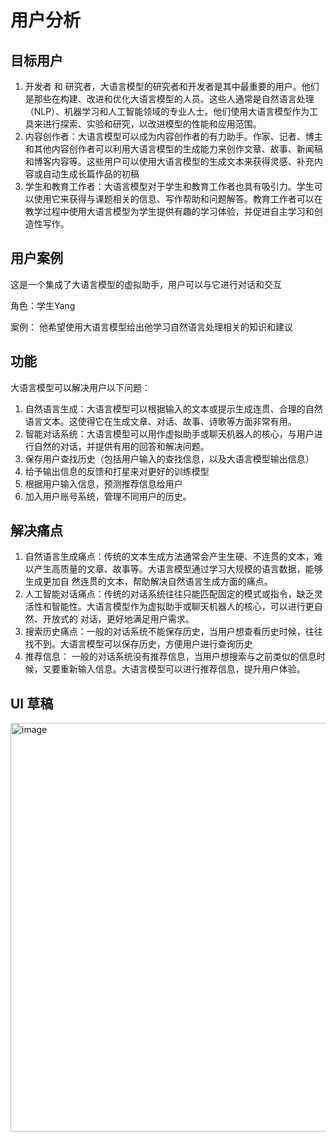 # 用户分析
## 目标用户
1. 开发者 和 研究者，大语言模型的研究者和开发者是其中最重要的用户。他们是那些在构建、改进和优化大语言模型的人员。这些人通常是自然语言处理（NLP）、机器学习和人工智能领域的专业人士。他们使用大语言模型作为工具来进行探索、实验和研究，以改进模型的性能和应用范围。
2. 内容创作者：大语言模型可以成为内容创作者的有力助手。作家、记者、博主和其他内容创作者可以利用大语言模型的生成能力来创作文章、故事、新闻稿和博客内容等。这些用户可以使用大语言模型的生成文本来获得灵感、补充内容或自动生成长篇作品的初稿
3.  学生和教育工作者：大语言模型对于学生和教育工作者也具有吸引力。学生可以使用它来获得与课题相关的信息、写作帮助和问题解答。教育工作者可以在教学过程中使用大语言模型为学生提供有趣的学习体验，并促进自主学习和创造性写作。
## 用户案例
这是一个集成了大语言模型的虚拟助手，用户可以与它进行对话和交互

角色：学生Yang

案例： 他希望使用大语言模型给出他学习自然语言处理相关的知识和建议
## 功能
大语言模型可以解决用户以下问题：
1. 自然语言生成：大语言模型可以根据输入的文本或提示生成连贯、合理的自然语言文本。这使得它在生成文章、对话、故事、诗歌等方面非常有用。
2. 智能对话系统：大语言模型可以用作虚拟助手或聊天机器人的核心，与用户进行自然的对话，并提供有用的回答和解决问题。
3. 保存用户查找历史（包括用户输入的查找信息，以及大语言模型输出信息）
4. 给予输出信息的反馈和打星来对更好的训练模型
5. 根据用户输入信息，预测推荐信息给用户
6. 加入用户账号系统，管理不同用户的历史。

## 解决痛点
1. 自然语言生成痛点：传统的文本生成方法通常会产生生硬、不连贯的文本，难以产生高质量的文章、故事等。大语言模型通过学习大规模的语言数据，能够生成更加自 
    然连贯的文本，帮助解决自然语言生成方面的痛点。
2. 人工智能对话痛点：传统的对话系统往往只能匹配固定的模式或指令，缺乏灵活性和智能性。大语言模型作为虚拟助手或聊天机器人的核心，可以进行更自然、开放式的     对话，更好地满足用户需求。
3. 搜索历史痛点：一般的对话系统不能保存历史，当用户想查看历史时候，往往找不到。大语言模型可以保存历史，方便用户进行查询历史
4. 推荐信息： 一般的对话系统没有推荐信息，当用户想搜索与之前类似的信息时候，又要重新输入信息。大语言模型可以进行推荐信息，提升用户体验。

## UI 草稿
<img width="654" alt="image" src="https://github.com/xinhaoyan/MSc-Final-Project/assets/111496997/dd84d94f-4949-4419-88ec-efc820437c1f">

